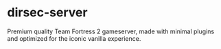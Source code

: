 # dirsec-server
Premium quality Team Fortress 2 gameserver, made with minimal plugins and optimized for the iconic vanilla experience.
